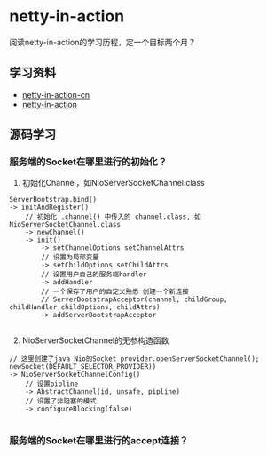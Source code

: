# netty-in-action
阅读netty-in-action的学习历程，定一个目标两个月？
## 学习资料
- [netty-in-action-cn](https://github.com/ReactivePlatform/netty-in-action-cn)
- [netty-in-action](https://github.com/normanmaurer/netty-in-action)

## 源码学习
### 服务端的Socket在哪里进行的初始化？
1. 初始化Channel，如NioServerSocketChannel.class
```
ServerBootstrap.bind()
-> initAndRegister()
    // 初始化 .channel() 中传入的 channel.class, 如 NioServerSocketChannel.class
    -> newChannel()  
    -> init()
        -> setChannelOptions setChannelAttrs
        // 设置为局部变量
        -> setChildOptions setChildAttrs
        // 设置用户自己的服务端handler
        -> addHandler
        // 一个保存了用户的自定义熟悉 创建一个新连接
        // ServerBootstrapAcceptor(channel, childGroup, childHandler,childOptions, childAttrs)
        -> addServerBootstrapAcceptor
        
```
2. NioServerSocketChannel的无参构造函数
```
// 这里创建了java Nio的Socket provider.openServerSocketChannel();
newSocket(DEFAULT_SELECTOR_PROVIDER))
-> NioServerSocketChannelConfig()
    // 设置pipline
    -> AbstractChannel(id, unsafe, pipline)
    // 设置了非阻塞的模式
    -> configureBlocking(false)
    
```
### 服务端的Socket在哪里进行的accept连接？
